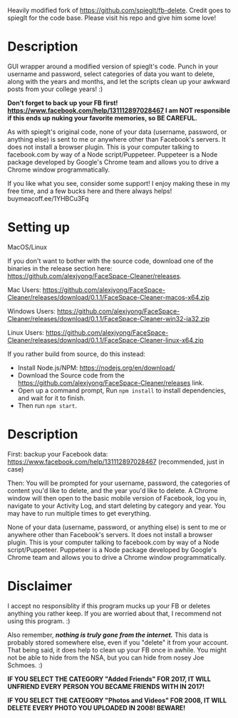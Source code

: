 Heavily modified fork of https://github.com/spieglt/fb-delete.  Credit goes to spieglt for the code base. Please visit his repo and give him some love! 

# Description

GUI wrapper around a modified version of spieglt's code.  Punch in your username and password, select categories of data you want to delete, along with the years and months, and let the scripts clean up your awkward posts from your college years! :)

**Don't forget to back up your FB first! https://www.facebook.com/help/131112897028467  I am NOT responsible if this ends up nuking your favorite memories, so BE CAREFUL.**

As with spieglt's original code, none of your data (username, password, or anything else) is sent to me or anywhere other than Facebook's servers. It does not install a browser plugin. This is your computer talking to facebook.com by way of a Node script/Puppeteer. Puppeteer is a Node package developed by Google's Chrome team and allows you to drive a Chrome window programmatically.

If you like what you see, consider some support! I enjoy making these in my free time, and a few bucks here and there always helps! buymeacoff.ee/1YHBCu3Fq

# Setting up

MacOS/Linux

If you don't want to bother with the source code, download one of the binaries in the release section here: https://github.com/alexjyong/FaceSpace-Cleaner/releases.

Mac Users: https://github.com/alexjyong/FaceSpace-Cleaner/releases/download/0.1.1/FaceSpace-Cleaner-macos-x64.zip

Windows Users: https://github.com/alexjyong/FaceSpace-Cleaner/releases/download/0.1.1/FaceSpace-Cleaner-win32-ia32.zip

Linux Users: https://github.com/alexjyong/FaceSpace-Cleaner/releases/download/0.1.1/FaceSpace-Cleaner-linux-x64.zip


If you rather build from source, do this instead:

* Install Node.js/NPM: https://nodejs.org/en/download/
* Download the Source code from the https://github.com/alexjyong/FaceSpace-Cleaner/releases link.
* Open up a command prompt, Run `npm install` to install dependencies, and wait for it to finish.
* Then run `npm start`.


# Description
First: backup your Facebook data: https://www.facebook.com/help/131112897028467 (recommended, just in case)

Then: You will be prompted for your username, password, the categories of content you'd like to delete, and the year you'd like to delete. A Chrome window will then open to the basic mobile version of Facebook, log you in, navigate to your Activity Log, and start deleting by category and year. You may have to run multiple times to get everything.

None of your data (username, password, or anything else) is sent to me or anywhere other than Facebook's servers. It does not install a browser plugin. This is your computer talking to facebook.com by way of a Node script/Puppeteer. Puppeteer is a Node package developed by Google's Chrome team and allows you to drive a Chrome window programmatically.


# Disclaimer 
I accept no responsiblity if this program mucks up your FB or deletes anything you rather keep.  If you are worried about that, I recommend not using this program. :)

Also remember, ***nothing is truly gone from the internet.*** This data is probably stored somewhere else, even if you "delete" it from your account. That being said, it does help to clean up your FB once in awhile. You might not be able to hide from the NSA, but you can hide from nosey Joe Schmoes. :)

**IF YOU SELECT THE CATEGORY "Added Friends" FOR 2017, IT WILL UNFRIEND EVERY PERSON YOU BECAME FRIENDS WITH IN 2017!**

**IF YOU SELECT THE CATEGORY "Photos and Videos" FOR 2008, IT WILL DELETE EVERY PHOTO YOU UPLOADED IN 2008! BEWARE!**
